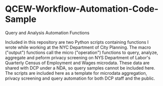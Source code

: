 # QCEW-Workflow-Automation-Code-Sample
Query and Analysis Automation Functions

Included in this repository are two Python scripts containing functions I wrote while working at the NYC Department of City Planning. The macro ("output") functions call the micro ("operation") functions to query, analyze, aggregate and peform privacy screening on NYS Department of Labor's Quarterly Census of Employment and Wages microdata. These data are shared with DCP under a NDA, so query samples cannot be included here. The scripts are included here as a template for microdata aggregation, privacy screening and query automation for both DCP staff and the public.
